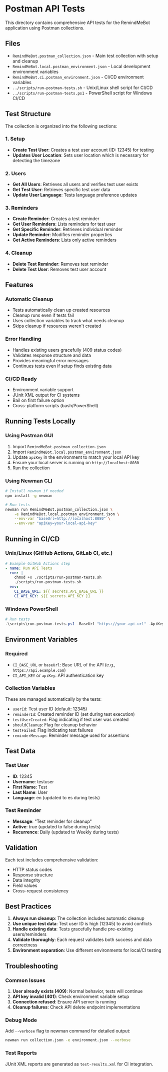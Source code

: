 # Postman API Tests

This directory contains comprehensive API tests for the RemindMeBot application using Postman collections.

## Files

- `RemindMeBot.postman_collection.json` - Main test collection with setup and cleanup
- `RemindMeBot.local.postman_environment.json` - Local development environment variables
- `RemindMeBot.ci.postman_environment.json` - CI/CD environment variables
- `../scripts/run-postman-tests.sh` - Unix/Linux shell script for CI/CD
- `../scripts/run-postman-tests.ps1` - PowerShell script for Windows CI/CD

## Test Structure

The collection is organized into the following sections:

### 1. Setup
- **Create Test User**: Creates a test user account (ID: 12345) for testing
- **Updates User Location**: Sets user location which is necessary for detecting the timezone

### 2. Users
- **Get All Users**: Retrieves all users and verifies test user exists
- **Get Test User**: Retrieves specific test user data
- **Update User Language**: Tests language preference updates

### 3. Reminders
- **Create Reminder**: Creates a test reminder
- **Get User Reminders**: Lists reminders for test user
- **Get Specific Reminder**: Retrieves individual reminder
- **Update Reminder**: Modifies reminder properties
- **Get Active Reminders**: Lists only active reminders

### 4. Cleanup
- **Delete Test Reminder**: Removes test reminder
- **Delete Test User**: Removes test user account

## Features

### Automatic Cleanup
- Tests automatically clean up created resources
- Cleanup runs even if tests fail
- Uses collection variables to track what needs cleanup
- Skips cleanup if resources weren't created

### Error Handling
- Handles existing users gracefully (409 status codes)
- Validates response structure and data
- Provides meaningful error messages
- Continues tests even if setup finds existing data

### CI/CD Ready
- Environment variable support
- JUnit XML output for CI systems
- Bail on first failure option
- Cross-platform scripts (bash/PowerShell)

## Running Tests Locally

### Using Postman GUI
1. Import `RemindMeBot.postman_collection.json`
2. Import `RemindMeBot.local.postman_environment.json`
3. Update `apiKey` in the environment to match your local API key
4. Ensure your local server is running on `http://localhost:8080`
5. Run the collection

### Using Newman CLI
```bash
# Install newman if needed
npm install -g newman

# Run tests
newman run RemindMeBot.postman_collection.json \
    -e RemindMeBot.local.postman_environment.json \
    --env-var "baseUrl=http://localhost:8080" \
    --env-var "apiKey=your-local-api-key"
```

## Running in CI/CD

### Unix/Linux (GitHub Actions, GitLab CI, etc.)
```yaml
# Example GitHub Actions step
- name: Run API Tests
  run: |
    chmod +x ./scripts/run-postman-tests.sh
    ./scripts/run-postman-tests.sh
  env:
    CI_BASE_URL: ${{ secrets.API_BASE_URL }}
    CI_API_KEY: ${{ secrets.API_KEY }}
```

### Windows PowerShell
```powershell
# Run tests
.\scripts\run-postman-tests.ps1 -BaseUrl "https://your-api-url" -ApiKey "your-api-key"
```

## Environment Variables

### Required
- `CI_BASE_URL` or `baseUrl`: Base URL of the API (e.g., `https://api.example.com`)
- `CI_API_KEY` or `apiKey`: API authentication key

### Collection Variables
These are managed automatically by the tests:
- `userId`: Test user ID (default: 12345)
- `reminderId`: Created reminder ID (set during test execution)
- `testUserCreated`: Flag indicating if test user was created
- `shouldCleanup`: Flag for cleanup behavior
- `testFailed`: Flag indicating test failures
- `reminderMessage`: Reminder message used for assertions

## Test Data

### Test User
- **ID**: 12345
- **Username**: testuser
- **First Name**: Test
- **Last Name**: User
- **Language**: en (updated to es during tests)

### Test Reminder
- **Message**: "Test reminder for cleanup"
- **Active**: true (updated to false during tests)
- **Recurrence**: Daily (updated to Weekly during tests)

## Validation

Each test includes comprehensive validation:
- HTTP status codes
- Response structure
- Data integrity
- Field values
- Cross-request consistency

## Best Practices

1. **Always run cleanup**: The collection includes automatic cleanup
2. **Use unique test data**: Test user ID is high (12345) to avoid conflicts
3. **Handle existing data**: Tests gracefully handle pre-existing users/reminders
4. **Validate thoroughly**: Each request validates both success and data correctness
5. **Environment separation**: Use different environments for local/CI testing

## Troubleshooting

### Common Issues
1. **User already exists (409)**: Normal behavior, tests will continue
2. **API key invalid (401)**: Check environment variable setup
3. **Connection refused**: Ensure API server is running
4. **Cleanup failures**: Check API delete endpoint implementations

### Debug Mode
Add `--verbose` flag to newman command for detailed output:
```bash
newman run collection.json -e environment.json --verbose
```

### Test Reports
JUnit XML reports are generated as `test-results.xml` for CI integration.